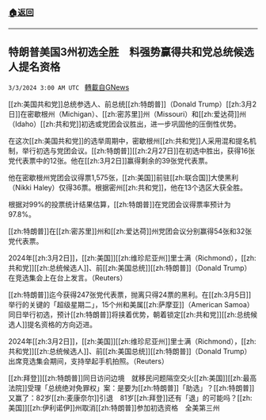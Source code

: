 ###  [:house:返回](README.md)
---


## 特朗普美国3州初选全胜　料强势赢得共和党总统候选人提名资格
`3/3/2024 3:00 AM UTC ` [轉載自GNews](https://gnews.org/articles/2360056)

[[zh:美国共和党]]总统参选人、前总统[[zh:特朗普]]（Donald Trump）[[zh:3月2日]]在密歇根州（Michigan）、[[zh:密苏里]]州（Missouri）和[[zh:爱达荷]]州（Idaho）[[zh:共和党]]初选或党团会议胜出，进一步巩固他的压倒性优势。

在这次[[zh:美国共和党]]的选举周期中，密歇根州[[zh:共和党]]人采用混和提名机制，举行初选与党团会议。[[zh:特朗普]][[zh:2月27日]]在初选中胜出，获得16张党代表票中的12张。他在[[zh:3月2日]]赢得剩余的39张党代表票。

他在密歇根州党团会议得票1,575张，[[zh:美国]]前驻[[zh:联合国]]大使黑利（Nikki Haley）仅得36票。根据密州[[zh:共和党]]，他在13个选区大获全胜。

根据对99%的投票统计结果估算，[[zh:特朗普]]在党团会议得票率预计为97.8%。

[[zh:特朗普]]在[[zh:密苏里]]州和[[zh:爱达荷]]州党团会议分别赢得54张和32张党代表票。

2024年[[zh:3月2日]]，[[zh:美国]][[zh:维珍尼亚州]]里士满（Richmond），[[zh:共和党]][[zh:总统候选人]]、前[[zh:美国总统]][[zh:特朗普]]（Donald Trump）在竞选集会上在台上发言。（Reuters）

[[zh:特朗普]]迄今获得247张党代表票，抛离只得24票的黑利。在[[zh:3月5日]]举行的关键的「超级星期二」，15个州和美属[[zh:萨摩亚]]（American Samoa）同日举行初选，预计[[zh:特朗普]]将挟着优势，朝着锁定[[zh:共和党]][[zh:总统候选人]]提名资格的方向迈进。

2024年[[zh:3月2日]]，[[zh:美国]][[zh:维珍尼亚州]]里士满（Richmond），[[zh:共和党]][[zh:总统候选人]]、前[[zh:美国总统]][[zh:特朗普]]（Donald Trump）出席竞选集会期间，支持举起手机拍照。（Reuters）

[[zh:拜登]][[zh:特朗普]]同日访问边境　就移民问题隔空交火[[zh:美国]][[zh:最高法院]]受理「总统绝对免罪权」案：是要为[[zh:特朗普]]「助选」？[[zh:特朗普]]又赢了：82岁[[zh:麦康奈尔]]引退　81岁[[zh:拜登]]还有「退」的可能吗？[[zh:美国]][[zh:伊利诺伊]]州取消[[zh:特朗普]]参加初选资格　全美第三州
